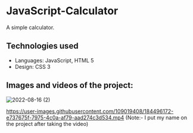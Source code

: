 # JavaScript-Calculator

A simple calculator.

## Technologies used
* Languages: JavaScript, HTML 5
* Design: CSS 3

## Images and videos of the project:

![2022-08-16 (2)](https://user-images.githubusercontent.com/109019408/184858359-4b594fad-3ec3-49c4-8455-4d861612cfd0.png)

https://user-images.githubusercontent.com/109019408/184496172-e737675f-7975-4c0a-af79-aad274c3d534.mp4
(Note:- I put my name on the project after taking the video)
